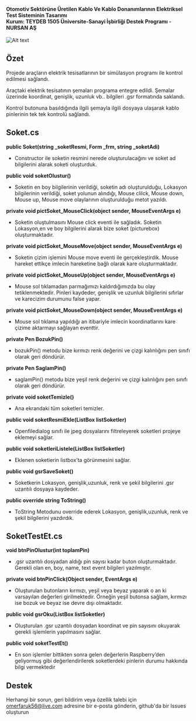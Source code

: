  **Otomotiv Sektörüne Üretilen Kablo Ve Kablo Donanımlarının Elektriksel Test Sisteminin Tasarımı**
 <br/>
 **Kurum: TEYDEB 1505 Üniversite-Sanayi İşbirliği Destek Programı - NURSAN AŞ** 
 <br/>
 <br/>
![Alt text](https://i.ibb.co/8gWDkVH/fg.png?raw=true "Title")
<br/>
## **Özet**

Projede araçların elektrik tesisatlarının bir simülasyon programı ile kontrol edilmesi sağlandı. 

Araçtaki elektrik tesisatının şemaları programa entegre edildi. Şemalar üzerinde koordinat, genişlik, uzunluk vb.. bilgileri .gsr formatında saklandı. 

Kontrol butonuna basıldığında ilgili şemayla ilgili dosyaya ulaşarak kablo pinlerinin tek tek kontrolü sağlandı.

## **Soket.cs**

<b>public Soket(string _soketResmi, Form _frm, string _soketAdi)</b>
- Constructor ile soketin resmini nerede oluşturulacağını ve soket ad bilgilerini alarak soketi oluşturduk.

<b>public void soketOlustur()</b>
- Soketin en boy bilgilerinin verildiği, soketin adı oluşturulduğu, Lokasyon bilgilerinin verildiği, soket yolunun alındığı, Mouse clilck, Mouse down, Mouse up, Mouse move olaylarının oluşturulduğu metot yazıldı.

<b>private void pictSoket_MouseClick(object sender, MouseEventArgs e)</b>
- Soketin oluştulmasını Mouse click eventi ile sağladık. Soketin Lokasyon,en ve boy bilgilerini alarak bize soket (picturebox) oluşturmaktadır.

<b>private void pictSoket_MouseMove(object sender, MouseEventArgs e)</b> 
- Soketin çizim işlemini Mouse move eventi ile gerçekleştirdik. Mouse hareket ettikçe imlecin hareketine bağlı olarak kare oluşturmaktadır.

<b>private void pictSoket_MouseUp(object sender, MouseEventArgs e)</b>
- Mouse sol tıklamadan parmağımızı kaldırdığımızda bu olay tetiklenmektedir. Pinleri
kaydeder, genişlik ve uzunluk bilgilerini sıfırlar ve karecizim durumunu false yapar.

<b>private void pictSoket_MouseDown(object sender, MouseEventArgs e)</b>
- Mouse sol tıklama yapıldığı an itibariyle imlecin koordinatlarını kare çizime aktarmayı sağlayan eventtir.

<b>private Pen BozukPin()</b>
- bozukPin() metodu bize kırmızı renk değerini ve çizgi kalınlığını pen sınıfı olarak geri döndürür.

<b>private Pen SaglamPin()</b> 
- saglamPin() metodu bize yeşil renk değerini ve çizgi kalınlığını pen sınıfı olarak geri döndürür.

<b>private void soketTemizle()</b>
- Ana ekrandaki tüm soketleri temizler.

<b>public void soketResmiEkle(ListBox listSoketler)</b>
- Openfiledialog sınıfı ile jpeg dosyalarını filtreleyerek soketleri projeye eklemeyi sağlar.

<b>public void soketleriListele(ListBox listSoketler)</b>
- Eklenen soketierin listbox’ta görünmesini sağlar.

<b>public void gsrSaveSoket()</b>
- Soketkerin Lokasyon, genişlik,uzunluk, renk ve şekil bilgilerini .gsr uzantılı dosyaya kaydeder.

<b>public override string ToString()</b> 
- ToString Metodunu override ederek Lokasyon, genişlik,uzunluk, renk ve şekil bilgilerini yazdırdık.

## **SoketTestEt.cs**

<b>void btnPinOlustur(int toplamPin)</b>
- .gsr uzantılı dosyadan aldığı pin sayısı kadar buton oluşturmaktadır. Gerekli olan en, boy, name, text event bilgileri yazılmıştır.

<b>private void btnPinClick(Object sender, EventArgs e)</b>
- Oluşturulan butonların kırmızı, yeşil veya beyaz yaparak o an ki varsayılan değerleri girilmektedir. Örneğin yeşil butonsa sağlam, kırmızı ise bozuk ve beyaz ise devre dışı olmaktadır.

<b>public void gsrOku(ListBox listSoketler)</b> 
- Oluşturulan .gsr uzantılı dosyadan koordinat ve pin sayısını okuyarak gerekli işlemlerin yapılmasını sağlar.

<b> public void soketTestEt()</b>
- En son işlemler bittikten sonra gelen değerlerin Raspberry’den geliyormuş gibi değerlendirilerek soketlerdeki pinlerin durumu hakkında bilgi vermektedir

## <b>Destek</b>
Herhangi bir sorun, geri bildirim veya özellik talebi için omerfaruk56@live.com adresine bir e-posta gönderin, github'da bir Issues oluşturun
<br>
